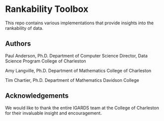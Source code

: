 # Rankability Toolbox
This repo contains various implementations that provide insights into the rankability of data.

## Authors
Paul Anderson, Ph.D.
Department of Computer Science
Director, Data Science Program
College of Charleston

Amy Langville, Ph.D.
Department of Mathematics
College of Charleston

Tim Chartier, Ph.D.
Department of Mathematics
Davidson College

## Acknowledgements
We would like to thank the entire IGARDS team at the College of Charleston for their invaluable insight and encouragement.

